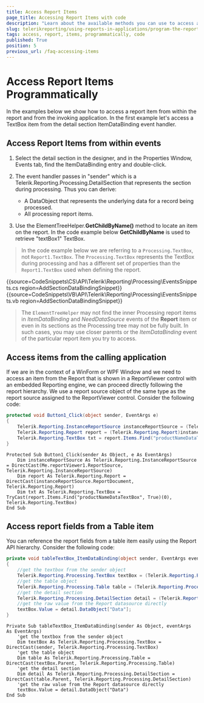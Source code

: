 ```yaml
---
title: Access Report Items
page_title: Accessing Report Items with code
description: "Learn about the available methods you can use to access a Telerik Reporting report item programmatically and find relevant CSharp/VB examples for each method."
slug: telerikreporting/using-reports-in-applications/program-the-report-definition/access-report-items-programmatically
tags: access, report, items, programmatically, code
published: True
position: 5
previous_url: /faq-accessing-items
---
```


# Access Report Items Programmatically

In the examples below we show how to access a report item from within the report and from the invoking application. In the first example let's access a TextBox item from the detail section ItemDataBinding event handler.

## Access Report Items from within events

1. Select the detail section in the designer, and in the Properties Window, Events tab, find the ItemDataBinding entry and double-click.
1. The event handler passes in "sender" which is a Telerik.Reporting.Processing.DetailSection that represents the section during processing. Thus you can derive:

	+ A DataObject that represents the underlying data for a record being processed.
	+ All processing report items.

1. Use the ElementTreeHelper.__GetChildByName()__ method to locate an item on the report. In the code example below __GetChildByName__ is used to retrieve "textBox1" TextBox.

> In the code example below we are referring to a `Processing.TextBox`, not `Report1.TextBox`.
> The `Processing.TextBox` represents the TextBox during processing and has a different set of properties than the `Report1.TextBox` used when defining the report.

{{source=CodeSnippets\CS\API\Telerik\Reporting\Processing\EventsSnippets.cs region=AddSectionDataBindingSnippet}}
{{source=CodeSnippets\VB\API\Telerik\Reporting\Processing\EventsSnippets.vb region=AddSectionDataBindingSnippet}}

> The `ElementTreeHelper` may not find the inner Processing report items in _ItemDataBinding_ and _NeedDataSource_ events of the __Report__ item or even in its sections as the Processing tree may not be fully built. In such cases, you may use closer parents or the _ItemDataBinding_ event of the particular report item you try to access.

## Access items from the calling application

If we are in the context of a WinForm or WPF Window and we need to access an item from the Report that is shown in a ReportViewer control with an embedded Reporting engine, we can proceed directly following the report hierarchy. We use a report source object of the same type as the report source assigned to the ReportViewer control. Consider the following code:

````C#
protected void Button1_Click(object sender, EventArgs e)
{
	Telerik.Reporting.InstanceReportSource instanceReportSource = (Telerik.Reporting.InstanceReportSource)this.reportViewer1.ReportSource;
	Telerik.Reporting.Report report = (Telerik.Reporting.Report)instanceReportSource.ReportDocument;
	Telerik.Reporting.TextBox txt = report.Items.Find("productNameDataTextBox", true)[0] as Telerik.Reporting.TextBox;
}
````
````VB.NET
Protected Sub Button1_Click(sender As Object, e As EventArgs)
	Dim instanceReportSource As Telerik.Reporting.InstanceReportSource = DirectCast(Me.reportViewer1.ReportSource, Telerik.Reporting.InstanceReportSource)
	Dim report As Telerik.Reporting.Report = DirectCast(instanceReportSource.ReportDocument, Telerik.Reporting.Report)
	Dim txt As Telerik.Reporting.TextBox = TryCast(report.Items.Find("productNameDataTextBox", True)(0), Telerik.Reporting.TextBox)
End Sub
````

## Access report fields from a Table item

You can reference the report fields from a table item easily using the Report API hierarchy. Consider the following code:

````C#
private void tableTextBox_ItemDataBinding(object sender, EventArgs eventArgs)
{
	//get the textbox from the sender object
	Telerik.Reporting.Processing.TextBox textBox = (Telerik.Reporting.Processing.TextBox)sender;
	//get the table object
	Telerik.Reporting.Processing.Table table = (Telerik.Reporting.Processing.Table)textBox.Parent;
	//get the detail section
	Telerik.Reporting.Processing.DetailSection detail = (Telerik.Reporting.Processing.DetailSection)table.Parent;
	//get the raw value from the Report datasource directly
	textBox.Value = detail.DataObject["Data"];
}
````
````VB.NET
Private Sub tableTextBox_ItemDataBinding(sender As Object, eventArgs As EventArgs)
	'get the textbox from the sender object
	Dim textBox As Telerik.Reporting.Processing.TextBox = DirectCast(sender, Telerik.Reporting.Processing.TextBox)
	'get the table object
	Dim table As Telerik.Reporting.Processing.Table = DirectCast(textBox.Parent, Telerik.Reporting.Processing.Table)
	'get the detail section
	Dim detail As Telerik.Reporting.Processing.DetailSection = DirectCast(table.Parent, Telerik.Reporting.Processing.DetailSection)
	'get the raw value from the Report datasource directly
	textBox.Value = detail.DataObject("Data")
End Sub
````

